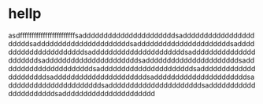 # hellp
asdffffffffffffffffffffffffsaddddddddddddddddddddddsaddddddddddddddddddddddsaddddddddddddddddddddddsaddddddddddddddddddddddsaddddddddddddddddddddddsaddddddddddddddddddddddsaddddddddddddddddddddddsaddddddddddddddddddddddsaddddddddddddddddddddddsaddddddddddddddddddddddsaddddddddddddddddddddddsaddddddddddddddddddddddsaddddddddddddddddddddddsaddddddddddddddddddddddsaddddddddddddddddddddddsaddddddddddddddddddddddsaddddddddddddddddddddddsadddddddddddddddddddddd
